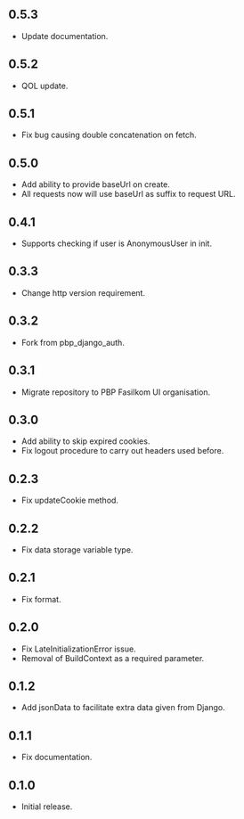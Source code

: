 ## 0.5.3

- Update documentation.

## 0.5.2

- QOL update.

## 0.5.1

- Fix bug causing double concatenation on fetch.

## 0.5.0

- Add ability to provide baseUrl on create.
- All requests now will use baseUrl as suffix to request URL.

## 0.4.1

- Supports checking if user is AnonymousUser in init.

## 0.3.3

- Change http version requirement.

## 0.3.2

- Fork from pbp_django_auth.

## 0.3.1

- Migrate repository to PBP Fasilkom UI organisation.

## 0.3.0

- Add ability to skip expired cookies.
- Fix logout procedure to carry out headers used before.

## 0.2.3

- Fix updateCookie method.

## 0.2.2

- Fix data storage variable type.

## 0.2.1

- Fix format.

## 0.2.0

- Fix LateInitializationError issue.
- Removal of BuildContext as a required parameter.

## 0.1.2

- Add jsonData to facilitate extra data given from Django.

## 0.1.1

- Fix documentation.

## 0.1.0

- Initial release.
